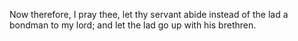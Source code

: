 Now therefore, I pray thee, let thy servant abide instead of the lad a bondman to my lord; and let the lad go up with his brethren.
